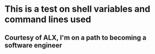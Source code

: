 # This is a test on shell variables and command lines used
## Courtesy of ALX, I'm on a path to becoming a software engineer